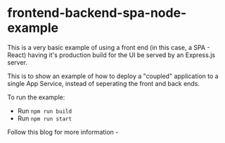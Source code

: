 # frontend-backend-spa-node-example

This is a very basic example of using a front end (in this case, a SPA - React) having it's production build for the UI be served by an Express.js server.

This is to show an example of how to deploy a "coupled" application to a single App Service, instead of seperating the front and back ends.

To run the example:
- Run `npm run build`
- Run `npm run start`

Follow this blog for more information - []()